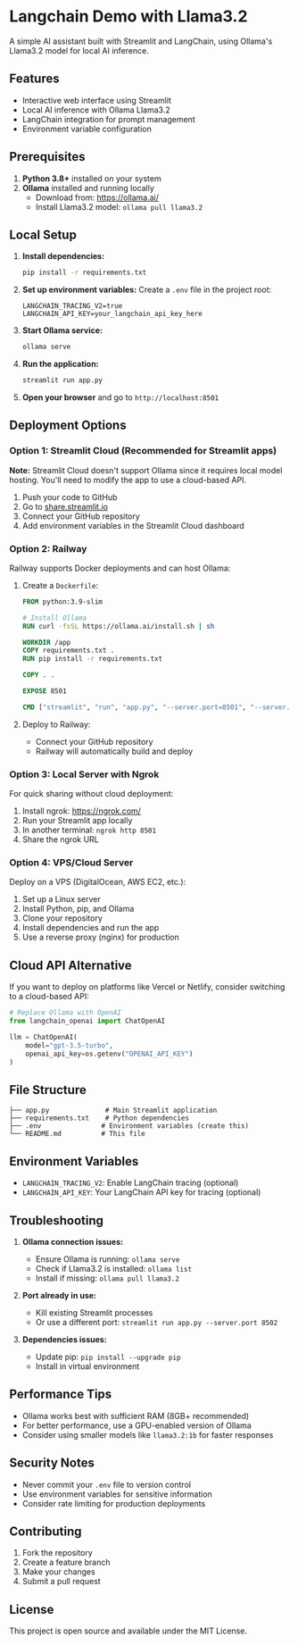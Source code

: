 # Langchain Demo with Llama3.2

A simple AI assistant built with Streamlit and LangChain, using Ollama's Llama3.2 model for local AI inference.

## Features

- Interactive web interface using Streamlit
- Local AI inference with Ollama Llama3.2
- LangChain integration for prompt management
- Environment variable configuration

## Prerequisites

1. **Python 3.8+** installed on your system
2. **Ollama** installed and running locally
   - Download from: https://ollama.ai/
   - Install Llama3.2 model: `ollama pull llama3.2`

## Local Setup

1. **Install dependencies:**
   ```bash
   pip install -r requirements.txt
   ```

2. **Set up environment variables:**
   Create a `.env` file in the project root:
   ```
   LANGCHAIN_TRACING_V2=true
   LANGCHAIN_API_KEY=your_langchain_api_key_here
   ```

3. **Start Ollama service:**
   ```bash
   ollama serve
   ```

4. **Run the application:**
   ```bash
   streamlit run app.py
   ```

5. **Open your browser** and go to `http://localhost:8501`

## Deployment Options

### Option 1: Streamlit Cloud (Recommended for Streamlit apps)

**Note:** Streamlit Cloud doesn't support Ollama since it requires local model hosting. You'll need to modify the app to use a cloud-based API.

1. Push your code to GitHub
2. Go to [share.streamlit.io](https://share.streamlit.io)
3. Connect your GitHub repository
4. Add environment variables in the Streamlit Cloud dashboard

### Option 2: Railway

Railway supports Docker deployments and can host Ollama:

1. Create a `Dockerfile`:
   ```dockerfile
   FROM python:3.9-slim

   # Install Ollama
   RUN curl -fsSL https://ollama.ai/install.sh | sh

   WORKDIR /app
   COPY requirements.txt .
   RUN pip install -r requirements.txt

   COPY . .

   EXPOSE 8501

   CMD ["streamlit", "run", "app.py", "--server.port=8501", "--server.address=0.0.0.0"]
   ```

2. Deploy to Railway:
   - Connect your GitHub repository
   - Railway will automatically build and deploy

### Option 3: Local Server with Ngrok

For quick sharing without cloud deployment:

1. Install ngrok: https://ngrok.com/
2. Run your Streamlit app locally
3. In another terminal: `ngrok http 8501`
4. Share the ngrok URL

### Option 4: VPS/Cloud Server

Deploy on a VPS (DigitalOcean, AWS EC2, etc.):

1. Set up a Linux server
2. Install Python, pip, and Ollama
3. Clone your repository
4. Install dependencies and run the app
5. Use a reverse proxy (nginx) for production

## Cloud API Alternative

If you want to deploy on platforms like Vercel or Netlify, consider switching to a cloud-based API:

```python
# Replace Ollama with OpenAI
from langchain_openai import ChatOpenAI

llm = ChatOpenAI(
    model="gpt-3.5-turbo",
    openai_api_key=os.getenv("OPENAI_API_KEY")
)
```

## File Structure

```
├── app.py              # Main Streamlit application
├── requirements.txt    # Python dependencies
├── .env               # Environment variables (create this)
└── README.md          # This file
```

## Environment Variables

- `LANGCHAIN_TRACING_V2`: Enable LangChain tracing (optional)
- `LANGCHAIN_API_KEY`: Your LangChain API key for tracing (optional)

## Troubleshooting

1. **Ollama connection issues:**
   - Ensure Ollama is running: `ollama serve`
   - Check if Llama3.2 is installed: `ollama list`
   - Install if missing: `ollama pull llama3.2`

2. **Port already in use:**
   - Kill existing Streamlit processes
   - Or use a different port: `streamlit run app.py --server.port 8502`

3. **Dependencies issues:**
   - Update pip: `pip install --upgrade pip`
   - Install in virtual environment

## Performance Tips

- Ollama works best with sufficient RAM (8GB+ recommended)
- For better performance, use a GPU-enabled version of Ollama
- Consider using smaller models like `llama3.2:1b` for faster responses

## Security Notes

- Never commit your `.env` file to version control
- Use environment variables for sensitive information
- Consider rate limiting for production deployments

## Contributing

1. Fork the repository
2. Create a feature branch
3. Make your changes
4. Submit a pull request

## License

This project is open source and available under the MIT License.